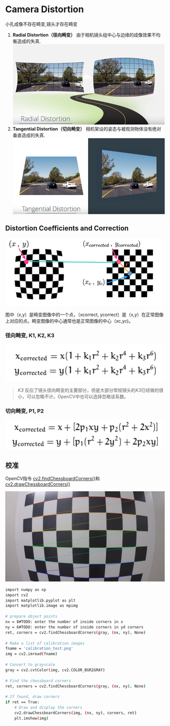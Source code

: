 # Camera Distortion

小孔成像不存在畸变,镜头才存在畸变

1. **Radial Distortion（径向畸变）** 由于相机镜头组中心与边缘的成像效果不均衡造成的失真.
![alt test][image1]
2. **Tangential Distortion（切向畸变）** 相机架设的姿态与被观测物体没有绝对垂直造成的失真.
![alt test][image2]

## Distortion Coefficients and Correction

![alt test][image3]

图中（x,y）是畸变图像中的一个点，（xcorrect, ycorrect）是（x,y）在正常图像上对应的点。畸变图像的中心通常也是正常图像的中心（xc,yc)。

### 径向畸变, K1, K2, K3

![alt test][image4]

>*K3* 反应了镜头径向畸变的主要部分，但是大部分常规镜头的*K3*已经做的很小，可以忽略不计。OpenCV中也可以选择忽略该系数。

### 切向畸变, P1, P2
![alt test][image5]


## 校准
OpenCV指令 [cv2.findChessboardCorners()](http://docs.opencv.org/2.4/modules/calib3d/doc/camera_calibration_and_3d_reconstruction.html#cv2.findChessboardCorners)和 [cv2.drawChessboardCorners()](http://docs.opencv.org/2.4/modules/calib3d/doc/camera_calibration_and_3d_reconstruction.html#cv2.drawChessboardCorners)

![alt test][image6]

```sh
import numpy as np
import cv2
import matplotlib.pyplot as plt
import matplotlib.image as mpimg

# prepare object points
nx = 8#TODO: enter the number of inside corners in x
ny = 6#TODO: enter the number of inside corners in yd corners
ret, corners = cv2.findChessboardCorners(gray, (nx, ny), None)

# Make a list of calibration images
fname = 'calibration_test.png'
img = cv2.imread(fname)

# Convert to grayscale
gray = cv2.cvtColor(img, cv2.COLOR_BGR2GRAY)

# Find the chessboard corners
ret, corners = cv2.findChessboardCorners(gray, (nx, ny), None)

# If found, draw corners
if ret == True:
    # Draw and display the corners
    cv2.drawChessboardCorners(img, (nx, ny), corners, ret)
    plt.imshow(img)

```


[//]: # (Image References)

[image1]: ./pic/radial.png
[image2]: ./pic/tangential.png
[image3]: ./pic/dis_undis.png
[image4]: ./pic/rd.png
[image5]: ./pic/td.png
[image6]: ./pic/corners-found3.jpg
